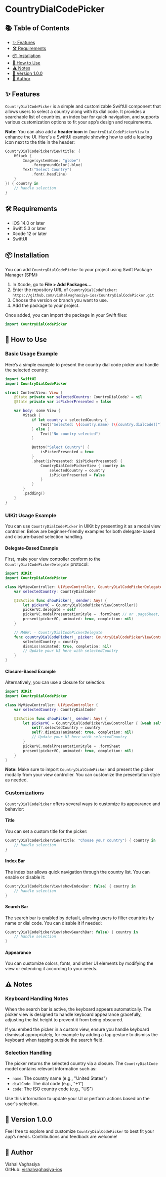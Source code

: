 # CountryDialCodePicker

## 📚 Table of Contents

- [✨ Features](#-features)  
- [🛠 Requirements](#-requirements)  
- [📦 Installation](#-installation)  
- [🚀 How to Use](#-how-to-use)  
- [⚠️ Notes](#-notes)  
- [📝 Version 1.0.0](#-version-100)  
- [👤 Author](#-author)  

## ✨ Features

`CountryDialCodePicker` is a simple and customizable SwiftUI component that allows users to select a country along with its dial code. It provides a searchable list of countries, an index bar for quick navigation, and supports various customization options to fit your app’s design and requirements.

**Note:** You can also add a **header icon** in `CountryDialCodePickerView` to enhance the UI. Here's a SwiftUI example showing how to add a leading icon next to the title in the header:

```swift
CountryDialCodePickerView(title: {
    HStack {
        Image(systemName: "globe")
            .foregroundColor(.blue)
        Text("Select Country")
            .font(.headline)
    }
}) { country in
    // handle selection
}
```

## 🛠 Requirements

- iOS 14.0 or later  
- Swift 5.3 or later  
- Xcode 12 or later  
- SwiftUI  

## 📦 Installation

You can add `CountryDialCodePicker` to your project using Swift Package Manager (SPM):

1. In Xcode, go to **File > Add Packages...**  
2. Enter the repository URL of `CountryDialCodePicker`: `https://github.com/vishalvaghasiya-ios/CountryDialCodePicker.git`  
3. Choose the version or branch you want to use.  
4. Add the package to your project.  

Once added, you can import the package in your Swift files:

```swift
import CountryDialCodePicker
```

## 🚀 How to Use

### Basic Usage Example

Here’s a simple example to present the country dial code picker and handle the selected country:

```swift
import SwiftUI
import CountryDialCodePicker

struct ContentView: View {
    @State private var selectedCountry: CountryDialCode? = nil
    @State private var isPickerPresented = false

    var body: some View {
        VStack {
            if let country = selectedCountry {
                Text("Selected: \(country.name) (\(country.dialCode))")
            } else {
                Text("No country selected")
            }

            Button("Select Country") {
                isPickerPresented = true
            }
            .sheet(isPresented: $isPickerPresented) {
                CountryDialCodePickerView { country in
                    selectedCountry = country
                    isPickerPresented = false
                }
            }
        }
        .padding()
    }
}
```

### UIKit Usage Example

You can use `CountryDialCodePicker` in UIKit by presenting it as a modal view controller. Below are beginner-friendly examples for both delegate-based and closure-based selection handling.

#### Delegate-Based Example

First, make your view controller conform to the `CountryDialCodePickerDelegate` protocol:

```swift
import UIKit
import CountryDialCodePicker

class MyViewController: UIViewController, CountryDialCodePickerDelegate {
    var selectedCountry: CountryDialCode?

    @IBAction func showPicker(_ sender: Any) {
        let pickerVC = CountryDialCodePickerViewController()
        pickerVC.delegate = self
        pickerVC.modalPresentationStyle = .formSheet // or .pageSheet, .fullScreen, etc.
        present(pickerVC, animated: true, completion: nil)
    }

    // MARK: - CountryDialCodePickerDelegate
    func countryDialCodePicker(_ picker: CountryDialCodePickerViewController, didSelect country: CountryDialCode) {
        selectedCountry = country
        dismiss(animated: true, completion: nil)
        // Update your UI here with selectedCountry
    }
}
```

#### Closure-Based Example

Alternatively, you can use a closure for selection:

```swift
import UIKit
import CountryDialCodePicker

class MyViewController: UIViewController {
    var selectedCountry: CountryDialCode?

    @IBAction func showPicker(_ sender: Any) {
        let pickerVC = CountryDialCodePickerViewController { [weak self] country in
            self?.selectedCountry = country
            self?.dismiss(animated: true, completion: nil)
            // Update your UI here with selectedCountry
        }
        pickerVC.modalPresentationStyle = .formSheet
        present(pickerVC, animated: true, completion: nil)
    }
}
```

**Note:** Make sure to import `CountryDialCodePicker` and present the picker modally from your view controller. You can customize the presentation style as needed.

### Customizations

`CountryDialCodePicker` offers several ways to customize its appearance and behavior:

#### Title

You can set a custom title for the picker:

```swift
CountryDialCodePickerView(title: "Choose your country") { country in
    // handle selection
}
```

#### Index Bar

The index bar allows quick navigation through the country list. You can enable or disable it:

```swift
CountryDialCodePickerView(showIndexBar: false) { country in
    // handle selection
}
```

#### Search Bar

The search bar is enabled by default, allowing users to filter countries by name or dial code. You can disable it if needed:

```swift
CountryDialCodePickerView(showSearchBar: false) { country in
    // handle selection
}
```

#### Appearance

You can customize colors, fonts, and other UI elements by modifying the view or extending it according to your needs.

## ⚠️ Notes

### Keyboard Handling Notes

When the search bar is active, the keyboard appears automatically. The picker view is designed to handle keyboard appearance gracefully, adjusting the list height to prevent it from being obscured.

If you embed the picker in a custom view, ensure you handle keyboard dismissal appropriately, for example by adding a tap gesture to dismiss the keyboard when tapping outside the search field.

### Selection Handling

The picker returns the selected country via a closure. The `CountryDialCode` model contains relevant information such as:

- `name`: The country name (e.g., "United States")  
- `dialCode`: The dial code (e.g., "+1")  
- `code`: The ISO country code (e.g., "US")  

Use this information to update your UI or perform actions based on the user's selection.

## 📝 Version 1.0.0

Feel free to explore and customize `CountryDialCodePicker` to best fit your app’s needs. Contributions and feedback are welcome!

## 👤 Author

Vishal Vaghasiya  
GitHub: [vishalvaghasiya-ios](https://github.com/vishalvaghasiya-ios)
